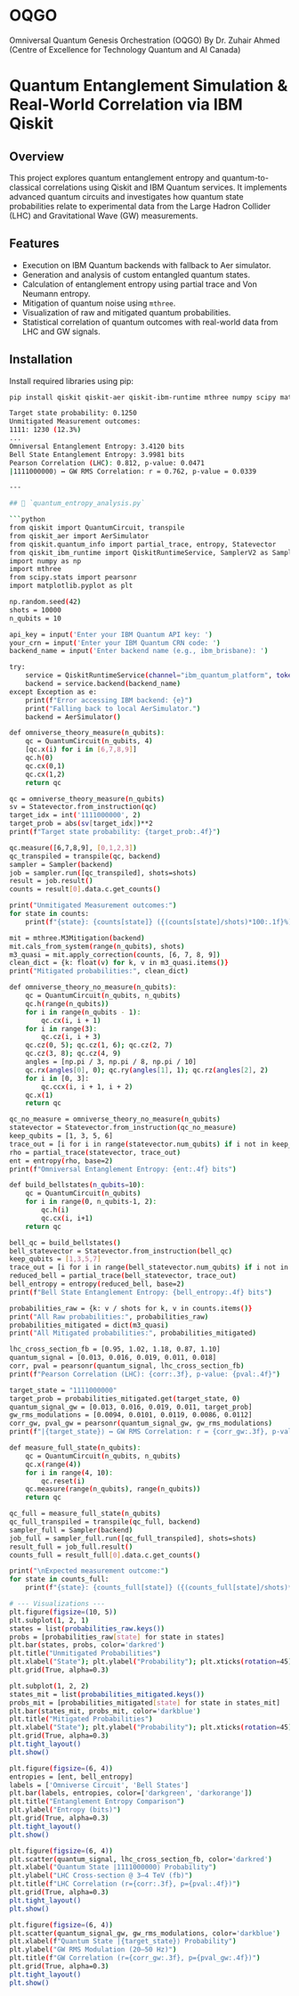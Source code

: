 # OQGO
Omniversal Quantum Genesis Orchestration (OQGO) By Dr. Zuhair Ahmed (Centre of Excellence for Technology Quantum and AI Canada) 
# Quantum Entanglement Simulation & Real-World Correlation via IBM Qiskit

## Overview

This project explores quantum entanglement entropy and quantum-to-classical correlations using Qiskit and IBM Quantum services. It implements advanced quantum circuits and investigates how quantum state probabilities relate to experimental data from the Large Hadron Collider (LHC) and Gravitational Wave (GW) measurements.

## Features

- Execution on IBM Quantum backends with fallback to Aer simulator.
- Generation and analysis of custom entangled quantum states.
- Calculation of entanglement entropy using partial trace and Von Neumann entropy.
- Mitigation of quantum noise using `mthree`.
- Visualization of raw and mitigated quantum probabilities.
- Statistical correlation of quantum outcomes with real-world data from LHC and GW signals.

## Installation

Install required libraries using pip:

```bash
pip install qiskit qiskit-aer qiskit-ibm-runtime mthree numpy scipy matplotlib

Target state probability: 0.1250
Unmitigated Measurement outcomes:
1111: 1230 (12.3%)
...
Omniversal Entanglement Entropy: 3.4120 bits
Bell State Entanglement Entropy: 3.9981 bits
Pearson Correlation (LHC): 0.812, p-value: 0.0471
|1111000000⟩ ↔ GW RMS Correlation: r = 0.762, p-value = 0.0339

---

## 🐍 `quantum_entropy_analysis.py`

```python
from qiskit import QuantumCircuit, transpile
from qiskit_aer import AerSimulator
from qiskit.quantum_info import partial_trace, entropy, Statevector
from qiskit_ibm_runtime import QiskitRuntimeService, SamplerV2 as Sampler
import numpy as np
import mthree
from scipy.stats import pearsonr
import matplotlib.pyplot as plt

np.random.seed(42)
shots = 10000
n_qubits = 10

api_key = input('Enter your IBM Quantum API key: ')
your_crn = input('Enter your IBM Quantum CRN code: ')
backend_name = input('Enter backend name (e.g., ibm_brisbane): ')

try:
    service = QiskitRuntimeService(channel="ibm_quantum_platform", token=api_key, instance=your_crn)
    backend = service.backend(backend_name)
except Exception as e:
    print(f"Error accessing IBM backend: {e}")
    print("Falling back to local AerSimulator.")
    backend = AerSimulator()

def omniverse_theory_measure(n_qubits):
    qc = QuantumCircuit(n_qubits, 4)
    [qc.x(i) for i in [6,7,8,9]]
    qc.h(0)
    qc.cx(0,1)
    qc.cx(1,2)
    return qc

qc = omniverse_theory_measure(n_qubits)
sv = Statevector.from_instruction(qc)
target_idx = int('1111000000', 2)
target_prob = abs(sv[target_idx])**2
print(f"Target state probability: {target_prob:.4f}")

qc.measure([6,7,8,9], [0,1,2,3])
qc_transpiled = transpile(qc, backend)
sampler = Sampler(backend)
job = sampler.run([qc_transpiled], shots=shots)
result = job.result()
counts = result[0].data.c.get_counts()

print("Unmitigated Measurement outcomes:")
for state in counts:
    print(f"{state}: {counts[state]} ({(counts[state]/shots)*100:.1f}%)")

mit = mthree.M3Mitigation(backend)
mit.cals_from_system(range(n_qubits), shots)
m3_quasi = mit.apply_correction(counts, [6, 7, 8, 9])
clean_dict = {k: float(v) for k, v in m3_quasi.items()}
print("Mitigated probabilities:", clean_dict)

def omniverse_theory_no_measure(n_qubits):
    qc = QuantumCircuit(n_qubits, n_qubits)
    qc.h(range(n_qubits))
    for i in range(n_qubits - 1):
        qc.cx(i, i + 1)
    for i in range(3):
        qc.cz(i, i + 3)
    qc.cz(0, 5); qc.cz(1, 6); qc.cz(2, 7)
    qc.cz(3, 8); qc.cz(4, 9)
    angles = [np.pi / 3, np.pi / 8, np.pi / 10]
    qc.rx(angles[0], 0); qc.ry(angles[1], 1); qc.rz(angles[2], 2)
    for i in [0, 3]:
        qc.ccx(i, i + 1, i + 2)
    qc.x(1)
    return qc

qc_no_measure = omniverse_theory_no_measure(n_qubits)
statevector = Statevector.from_instruction(qc_no_measure)
keep_qubits = [1, 3, 5, 6]
trace_out = [i for i in range(statevector.num_qubits) if i not in keep_qubits]
rho = partial_trace(statevector, trace_out)
ent = entropy(rho, base=2)
print(f"Omniversal Entanglement Entropy: {ent:.4f} bits")

def build_bellstates(n_qubits=10):
    qc = QuantumCircuit(n_qubits)
    for i in range(0, n_qubits-1, 2):
        qc.h(i)
        qc.cx(i, i+1)
    return qc

bell_qc = build_bellstates()
bell_statevector = Statevector.from_instruction(bell_qc)
keep_qubits = [1,3,5,7]
trace_out = [i for i in range(bell_statevector.num_qubits) if i not in keep_qubits]
reduced_bell = partial_trace(bell_statevector, trace_out)
bell_entropy = entropy(reduced_bell, base=2)
print(f"Bell State Entanglement Entropy: {bell_entropy:.4f} bits")

probabilities_raw = {k: v / shots for k, v in counts.items()}
print("All Raw probabilities:", probabilities_raw)
probabilities_mitigated = dict(m3_quasi)
print("All Mitigated probabilities:", probabilities_mitigated)

lhc_cross_section_fb = [0.95, 1.02, 1.18, 0.87, 1.10]
quantum_signal = [0.013, 0.016, 0.019, 0.011, 0.018]
corr, pval = pearsonr(quantum_signal, lhc_cross_section_fb)
print(f"Pearson Correlation (LHC): {corr:.3f}, p-value: {pval:.4f}")

target_state = "1111000000"
target_prob = probabilities_mitigated.get(target_state, 0)
quantum_signal_gw = [0.013, 0.016, 0.019, 0.011, target_prob]
gw_rms_modulations = [0.0094, 0.0101, 0.0119, 0.0086, 0.0112]
corr_gw, pval_gw = pearsonr(quantum_signal_gw, gw_rms_modulations)
print(f"|{target_state}⟩ ↔ GW RMS Correlation: r = {corr_gw:.3f}, p-value = {pval_gw:.4f}")

def measure_full_state(n_qubits):
    qc = QuantumCircuit(n_qubits, n_qubits)
    qc.x(range(4))
    for i in range(4, 10):
        qc.reset(i)
    qc.measure(range(n_qubits), range(n_qubits))
    return qc

qc_full = measure_full_state(n_qubits)
qc_full_transpiled = transpile(qc_full, backend)
sampler_full = Sampler(backend)
job_full = sampler_full.run([qc_full_transpiled], shots=shots)
result_full = job_full.result()
counts_full = result_full[0].data.c.get_counts()

print("\nExpected measurement outcome:")
for state in counts_full:
    print(f"{state}: {counts_full[state]} ({(counts_full[state]/shots)*100:.1f}%)")

# --- Visualizations ---
plt.figure(figsize=(10, 5))
plt.subplot(1, 2, 1)
states = list(probabilities_raw.keys())
probs = [probabilities_raw[state] for state in states]
plt.bar(states, probs, color='darkred')
plt.title("Unmitigated Probabilities")
plt.xlabel("State"); plt.ylabel("Probability"); plt.xticks(rotation=45)
plt.grid(True, alpha=0.3)

plt.subplot(1, 2, 2)
states_mit = list(probabilities_mitigated.keys())
probs_mit = [probabilities_mitigated[state] for state in states_mit]
plt.bar(states_mit, probs_mit, color='darkblue')
plt.title("Mitigated Probabilities")
plt.xlabel("State"); plt.ylabel("Probability"); plt.xticks(rotation=45)
plt.grid(True, alpha=0.3)
plt.tight_layout()
plt.show()

plt.figure(figsize=(6, 4))
entropies = [ent, bell_entropy]
labels = ['Omniverse Circuit', 'Bell States']
plt.bar(labels, entropies, color=['darkgreen', 'darkorange'])
plt.title("Entanglement Entropy Comparison")
plt.ylabel("Entropy (bits)")
plt.grid(True, alpha=0.3)
plt.tight_layout()
plt.show()

plt.figure(figsize=(6, 4))
plt.scatter(quantum_signal, lhc_cross_section_fb, color='darkred')
plt.xlabel("Quantum State |1111000000⟩ Probability")
plt.ylabel("LHC Cross-section @ 3–4 TeV (fb)")
plt.title(f"LHC Correlation (r={corr:.3f}, p={pval:.4f})")
plt.grid(True, alpha=0.3)
plt.tight_layout()
plt.show()

plt.figure(figsize=(6, 4))
plt.scatter(quantum_signal_gw, gw_rms_modulations, color='darkblue')
plt.xlabel(f"Quantum State |{target_state}⟩ Probability")
plt.ylabel("GW RMS Modulation (20–50 Hz)")
plt.title(f"GW Correlation (r={corr_gw:.3f}, p={pval_gw:.4f})")
plt.grid(True, alpha=0.3)
plt.tight_layout()
plt.show()





